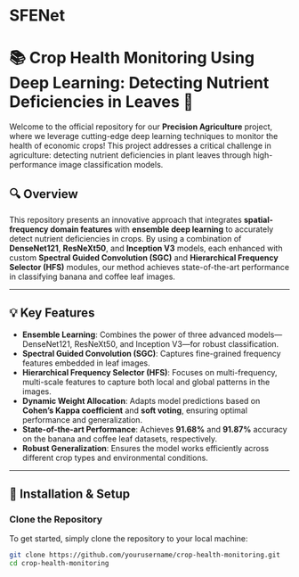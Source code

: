 # SFENet
# **📚 Crop Health Monitoring Using Deep Learning: Detecting Nutrient Deficiencies in Leaves 🍃**

Welcome to the official repository for our **Precision Agriculture** project, where we leverage cutting-edge deep learning techniques to monitor the health of economic crops! This project addresses a critical challenge in agriculture: detecting nutrient deficiencies in plant leaves through high-performance image classification models.

## **🔍 Overview**

This repository presents an innovative approach that integrates **spatial-frequency domain features** with **ensemble deep learning** to accurately detect nutrient deficiencies in crops. By using a combination of **DenseNet121**, **ResNeXt50**, and **Inception V3** models, each enhanced with custom **Spectral Guided Convolution (SGC)** and **Hierarchical Frequency Selector (HFS)** modules, our method achieves state-of-the-art performance in classifying banana and coffee leaf images.

---

## **💡 Key Features**

- **Ensemble Learning**: Combines the power of three advanced models—DenseNet121, ResNeXt50, and Inception V3—for robust classification.
- **Spectral Guided Convolution (SGC)**: Captures fine-grained frequency features embedded in leaf images.
- **Hierarchical Frequency Selector (HFS)**: Focuses on multi-frequency, multi-scale features to capture both local and global patterns in the images.
- **Dynamic Weight Allocation**: Adapts model predictions based on **Cohen’s Kappa coefficient** and **soft voting**, ensuring optimal performance and generalization.
- **State-of-the-art Performance**: Achieves **91.68%** and **91.87%** accuracy on the banana and coffee leaf datasets, respectively.
- **Robust Generalization**: Ensures the model works efficiently across different crop types and environmental conditions.

---

## **🚀 Installation & Setup**

### **Clone the Repository**

To get started, simply clone the repository to your local machine:

```bash
git clone https://github.com/yourusername/crop-health-monitoring.git
cd crop-health-monitoring
